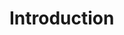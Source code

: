 # Introduction



<!-- > * Dans le CM, la déformation rigide a pour parametre theta = {alpha, tx, ty}, alors que dans le TP j'utilise (x, y) et theta. Harmoniser les notations !

> * CM, approche iconique : préciser que le critère de similarité est proportionnel à l'EQM. -->